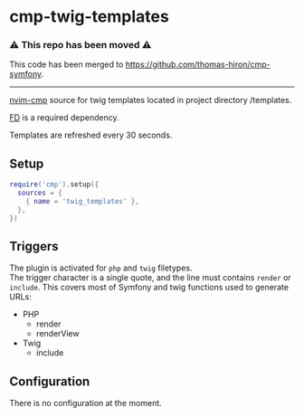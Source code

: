 # cmp-twig-templates

### ⚠️  This repo has been moved ⚠️

This code has been merged to https://github.com/thomas-hiron/cmp-symfony.

---

[nvim-cmp](https://github.com/hrsh7th/nvim-cmp) source for twig templates
located in project directory /templates.  

[FD](https://github.com/sharkdp/fd) is a required dependency.

Templates are refreshed every 30 seconds.

## Setup

```lua
require('cmp').setup({
  sources = {
    { name = 'twig_templates' },
  },
})
```

## Triggers

The plugin is activated for `php` and `twig` filetypes.  
The trigger character is a single quote, and the line must contains
`render` or `include`. This covers most of Symfony and twig
functions used to generate URLs:
- PHP
  - render
  - renderView
- Twig
  - include

## Configuration

There is no configuration at the moment.
